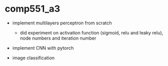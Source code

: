 # comp551_a3

- implement multilayers perceptron from scratch
    - did experiment on activation function (sigmoid, relu and leaky relu), node numbers and iteration number
    
- implement CNN with pytorch

- image classification
